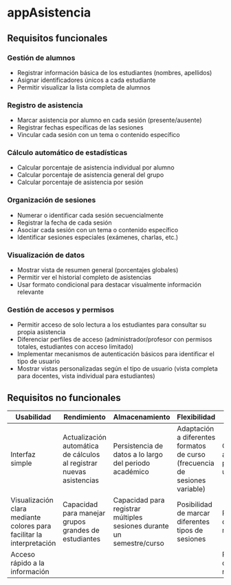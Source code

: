 # appAsistencia

## Requisitos funcionales

### Gestión de alumnos

- Registrar información básica de los estudiantes (nombres, apellidos)
- Asignar identificadores únicos a cada estudiante
- Permitir visualizar la lista completa de alumnos

### Registro de asistencia

- Marcar asistencia por alumno en cada sesión (presente/ausente)
- Registrar fechas específicas de las sesiones
- Vincular cada sesión con un tema o contenido específico

### Cálculo automático de estadísticas

- Calcular porcentaje de asistencia individual por alumno
- Calcular porcentaje de asistencia general del grupo
- Calcular porcentaje de asistencia por sesión

### Organización de sesiones

- Numerar o identificar cada sesión secuencialmente
- Registrar la fecha de cada sesión
- Asociar cada sesión con un tema o contenido específico
- Identificar sesiones especiales (exámenes, charlas, etc.)

### Visualización de datos

- Mostrar vista de resumen general (porcentajes globales)
- Permitir ver el historial completo de asistencias
- Usar formato condicional para destacar visualmente información relevante

### Gestión de accesos y permisos

- Permitir acceso de solo lectura a los estudiantes para consultar su propia asistencia
- Diferenciar perfiles de acceso (administrador/profesor con permisos totales, estudiantes con acceso limitado)
- Implementar mecanismos de autenticación básicos para identificar el tipo de usuario
- Mostrar vistas personalizadas según el tipo de usuario (vista completa para docentes, vista individual para estudiantes)

## Requisitos no funcionales

|Usabilidad|Rendimiento|Almacenamiento|Flexibilidad|Seguridad|
|-|-|-|-|-|
|Interfaz simple|Actualización automática de cálculos al registrar nuevas asistencias|Persistencia de datos a lo largo del periodo académico|Adaptación a diferentes formatos de curso (frecuencia de sesiones variable)|Control de acceso por perfil de usuario|
|Visualización clara mediante colores para facilitar la interpretación|Capacidad para manejar grupos grandes de estudiantes|Capacidad para registrar múltiples sesiones durante un semestre/curso|Posibilidad de marcar diferentes tipos de sesiones|Protección de datos modificables|
|Acceso rápido a la información||||Registro de cambios realizados|
